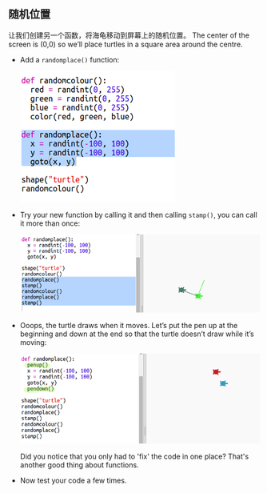 ## 随机位置

让我们创建另一个函数，将海龟移动到屏幕上的随机位置。 The center of the screen is (0,0) so we’ll place turtles in a square area around the centre.

+ Add a `randomplace()` function:
    
    ![screenshot](images/modern-place-function.png)

+ Try your new function by calling it and then calling `stamp()`, you can call it more than once:
    
    ![screenshot](images/modern-call-place.png)

+ Ooops, the turtle draws when it moves. Let’s put the pen up at the beginning and down at the end so that the turtle doesn’t draw while it’s moving:
    
    ![screenshot](images/modern-place-pen.png)
    
    Did you notice that you only had to 'fix' the code in one place? That's another good thing about functions.

+ Now test your code a few times.